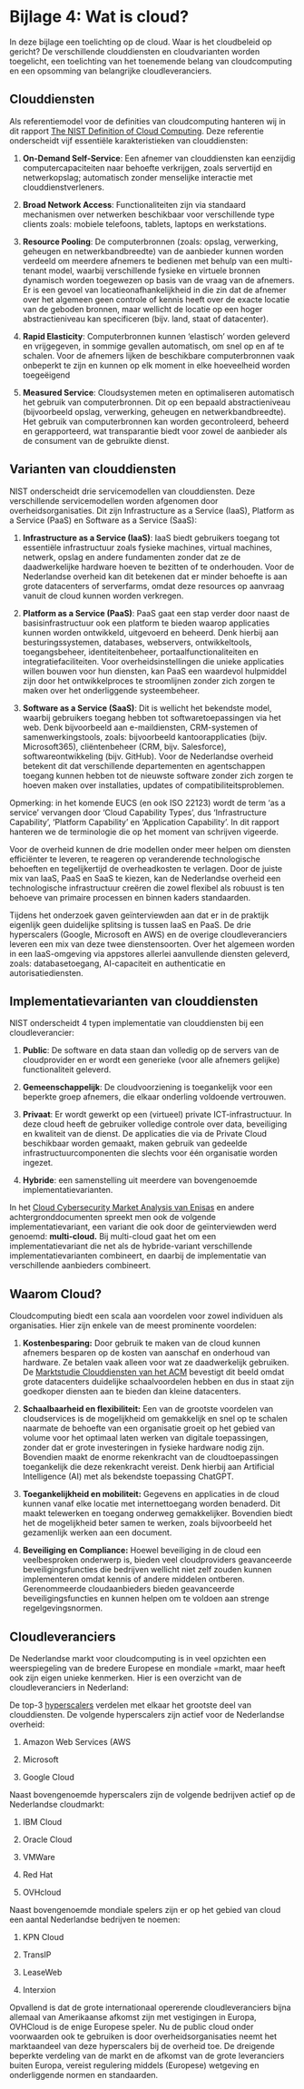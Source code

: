 # Bijlage 4: Wat is cloud?

In deze bijlage een toelichting op de cloud. Waar is het cloudbeleid op gericht? De verschillende clouddiensten en cloudvarianten worden toegelicht, een toelichting van het toenemende belang van cloudcomputing en een opsomming van belangrijke cloudleveranciers.

## Clouddiensten

Als referentiemodel voor de definities van cloudcomputing hanteren wij in dit rapport [The NIST Definition of Cloud Computing](https://nvlpubs.nist.gov/nistpubs/legacy/sp/nistspecialpublication800-145.pdf). Deze referentie onderscheidt vijf essentiële karakteristieken van clouddiensten:

1.  **On-Demand Self-Service**: Een afnemer van clouddiensten kan eenzijdig computercapaciteiten naar behoefte verkrijgen, zoals servertijd en netwerkopslag; automatisch zonder menselijke interactie met clouddienstverleners.

2.  **Broad Network Access**: Functionaliteiten zijn via standaard mechanismen over netwerken beschikbaar voor verschillende type clients zoals: mobiele telefoons, tablets, laptops en werkstations.

3.  **Resource Pooling**: De computerbronnen (zoals: opslag, verwerking, geheugen en netwerkbandbreedte) van de aanbieder kunnen worden verdeeld om meerdere afnemers te bedienen met behulp van een multi-tenant model, waarbij verschillende fysieke en virtuele bronnen dynamisch worden toegewezen op basis van de vraag van de afnemers. Er is een gevoel van locatieonafhankelijkheid in die zin dat de afnemer over het algemeen geen controle of kennis heeft over de exacte locatie van de geboden bronnen, maar wellicht de locatie op een hoger abstractieniveau kan specificeren (bijv. land, staat of datacenter).

4.  **Rapid Elasticity**: Computerbronnen kunnen ‘elastisch’ worden geleverd en vrijgegeven, in sommige gevallen automatisch, om snel op en af te schalen. Voor de afnemers lijken de beschikbare computerbronnen vaak onbeperkt te zijn en kunnen op elk moment in elke hoeveelheid worden toegeëigend

5.  **Measured Service**: Cloudsystemen meten en optimaliseren automatisch het gebruik van computerbronnen. Dit op een bepaald abstractieniveau (bijvoorbeeld opslag, verwerking, geheugen en netwerkbandbreedte). Het gebruik van computerbronnen kan worden gecontroleerd, beheerd en gerapporteerd, wat transparantie biedt voor zowel de aanbieder als de consument van de gebruikte dienst.

## Varianten van clouddiensten

NIST onderscheidt drie servicemodellen van clouddiensten. Deze verschillende servicemodellen worden afgenomen door overheidsorganisaties. Dit zijn Infrastructure as a Service (IaaS), Platform as a Service (PaaS) en Software as a Service (SaaS):

1.  **Infrastructure as a Service (IaaS)**: IaaS biedt gebruikers toegang tot essentiële infrastructuur zoals fysieke machines, virtual machines, netwerk, opslag en andere fundamenten zonder dat ze de daadwerkelijke hardware hoeven te bezitten of te onderhouden. Voor de Nederlandse overheid kan dit betekenen dat er minder behoefte is aan grote datacenters of serverfarms, omdat deze resources op aanvraag vanuit de cloud kunnen worden verkregen.

2.  **Platform as a Service (PaaS)**: PaaS gaat een stap verder door naast de basisinfrastructuur ook een platform te bieden waarop applicaties kunnen worden ontwikkeld, uitgevoerd en beheerd. Denk hierbij aan besturingssystemen, databases, webservers, ontwikkeltools, toegangsbeheer, identiteitenbeheer, portaalfunctionaliteiten en integratiefaciliteiten. Voor overheidsinstellingen die unieke applicaties willen bouwen voor hun diensten, kan PaaS een waardevol hulpmiddel zijn door het ontwikkelproces te stroomlijnen zonder zich zorgen te maken over het onderliggende systeembeheer.

3.  **Software as a Service (SaaS)**: Dit is wellicht het bekendste model, waarbij gebruikers toegang hebben tot softwaretoepassingen via het web. Denk bijvoorbeeld aan e-maildiensten, CRM-systemen of samenwerkingstools, zoals: bijvoorbeeld kantoorapplicaties (bijv. Microsoft365), cliëntenbeheer (CRM, bijv. Salesforce), softwareontwikkeling (bijv. GitHub). Voor de Nederlandse overheid betekent dit dat verschillende departementen en agentschappen toegang kunnen hebben tot de nieuwste software zonder zich zorgen te hoeven maken over installaties, updates of compatibiliteitsproblemen.

Opmerking: in het komende EUCS (en ook ISO 22123) wordt de term ‘as a service’ vervangen door ‘Cloud Capability Types’, dus ‘Infrastructure Capability’, ‘Platform Capability’ en ‘Application Capability’. In dit rapport hanteren we de terminologie die op het moment van schrijven vigeerde.

Voor de overheid kunnen de drie modellen onder meer helpen om diensten efficiënter te leveren, te reageren op veranderende technologische behoeften en tegelijkertijd de overheadkosten te verlagen. Door de juiste mix van IaaS, PaaS en SaaS te kiezen, kan de Nederlandse overheid een technologische infrastructuur creëren die zowel flexibel als robuust is ten behoeve van primaire processen en binnen kaders standaarden.

Tijdens het onderzoek gaven geïnterviewden aan dat er in de praktijk eigenlijk geen duidelijke splitsing is tussen IaaS en PaaS. De drie hyperscalers (Google, Microsoft en AWS) en de overige cloudleveranciers leveren een mix van deze twee dienstensoorten. Over het algemeen worden in een IaaS-omgeving via appstores allerlei aanvullende diensten geleverd, zoals: databasetoegang, AI-capaciteit en authenticatie en autorisatiediensten.

## Implementatievarianten van clouddiensten

NIST onderscheidt 4 typen implementatie van clouddiensten bij een cloudleverancier:

1.  **Public**: De software en data staan dan volledig op de servers van de cloudprovider en er wordt een generieke (voor alle afnemers gelijke) functionaliteit geleverd.

2.  **Gemeenschappelijk**: De cloudvoorziening is toegankelijk voor een beperkte groep afnemers, die elkaar onderling voldoende vertrouwen.

3.  **Privaat**: Er wordt gewerkt op een (virtueel) private ICT-infrastructuur. In deze cloud heeft de gebruiker volledige controle over data, beveiliging en kwaliteit van de dienst. De applicaties die via de Private Cloud beschikbaar worden gemaakt, maken gebruik van gedeelde infrastructuurcomponenten die slechts voor één organisatie worden ingezet.

4.  **Hybride**: een samenstelling uit meerdere van bovengenoemde implementatievarianten.

In het [Cloud Cybersecurity Market Analysis van Enisas](https://www.enisa.europa.eu/publications/cloud-cybersecurity-market-analysis) en andere achtergronddocumenten spreekt men ook de volgende implementatievariant, een variant die ook door de geïnterviewden werd genoemd: **multi-cloud.** Bij multi-cloud gaat het om een implementatievariant die net als de hybride-variant verschillende implementatievarianten combineert, en daarbij de implementatie van verschillende aanbieders combineert.

## Waarom Cloud?

Cloudcomputing biedt een scala aan voordelen voor zowel individuen als organisaties. Hier zijn enkele van de meest prominente voordelen:

1.  **Kostenbesparing:** Door gebruik te maken van de cloud kunnen afnemers besparen op de kosten van aanschaf en onderhoud van hardware. Ze betalen vaak alleen voor wat ze daadwerkelijk gebruiken. De [Marktstudie Clouddiensten van het ACM](https://www.acm.nl/system/files/documents/marktstudie-clouddiensten.pdf) bevestigt dit beeld omdat grote datacenters duidelijke schaalvoordelen hebben en dus in staat zijn goedkoper diensten aan te bieden dan kleine datacenters.

2.  **Schaalbaarheid en flexibiliteit:** Een van de grootste voordelen van cloudservices is de mogelijkheid om gemakkelijk en snel op te schalen naarmate de behoefte van een organisatie groeit op het gebied van volume voor het optimaal laten werken van digitale toepassingen, zonder dat er grote investeringen in fysieke hardware nodig zijn. Bovendien maakt de enorme rekenkracht van de cloudtoepassingen toegankelijk die deze rekenkracht vereist. Denk hierbij aan Artificial Intelligence (AI) met als bekendste toepassing ChatGPT.

3.  **Toegankelijkheid en mobiliteit:** Gegevens en applicaties in de cloud kunnen vanaf elke locatie met internettoegang worden benaderd. Dit maakt telewerken en toegang onderweg gemakkelijker. Bovendien biedt het de mogelijkheid beter samen te werken, zoals bijvoorbeeld het gezamenlijk werken aan een document.

4.  **Beveiliging en Compliance:** Hoewel beveiliging in de cloud een veelbesproken onderwerp is, bieden veel cloudproviders geavanceerde beveiligingsfuncties die bedrijven wellicht niet zelf zouden kunnen implementeren omdat kennis of andere middelen ontberen. Gerenommeerde cloudaanbieders bieden geavanceerde beveiligingsfuncties en kunnen helpen om te voldoen aan strenge regelgevingsnormen.

## Cloudleveranciers

De Nederlandse markt voor cloudcomputing is in veel opzichten een weerspiegeling van de bredere Europese en mondiale =markt, maar heeft ook zijn eigen unieke kenmerken. Hier is een overzicht van de cloudleveranciers in Nederland:

De top-3 [hyperscalers](https://www.digitalrealty.nl/resources/articles/what-is-hyperscale) verdelen met elkaar het grootste deel van clouddiensten. De volgende hyperscalers zijn actief voor de Nederlandse overheid:

1.  Amazon Web Services (AWS

2.  Microsoft

3.  Google Cloud

Naast bovengenoemde hyperscalers zijn de volgende bedrijven actief op de Nederlandse cloudmarkt:

1.  IBM Cloud

2.  Oracle Cloud

3.  VMWare

4.  Red Hat

5.  OVHcloud

Naast bovengenoemde mondiale spelers zijn er op het gebied van cloud een aantal Nederlandse bedrijven te noemen:

1.  KPN Cloud

2.  TransIP

3.  LeaseWeb

4.  Interxion

Opvallend is dat de grote internationaal opererende cloudleveranciers bijna allemaal van Amerikaanse afkomst zijn met vestigingen in Europa, OVHCloud is de enige Europese speler. Nu de public cloud onder voorwaarden ook te gebruiken is door overheidsorganisaties neemt het marktaandeel van deze hyperscalers bij de overheid toe. De dreigende beperkte verdeling van de markt en de afkomst van de grote leveranciers buiten Europa, vereist regulering middels (Europese) wetgeving en onderliggende normen en standaarden.

